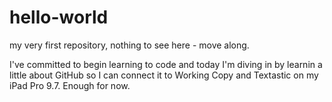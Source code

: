 # hello-world
my very first repository, nothing to see here - move along.

I've committed to begin learning to code and today I'm diving in by learnin a little about GitHub so I can connect it to Working Copy and Textastic on my iPad Pro 9.7.  Enough for now.

